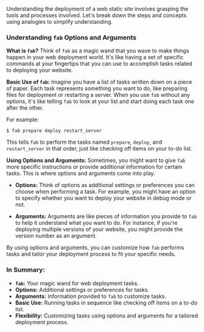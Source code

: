 Understanding the deployment of a web static site involves grasping the tools and processes involved. Let's break down the steps and concepts using analogies to simplify understanding.

### Understanding `fab` Options and Arguments

**What is `fab`?**
Think of `fab` as a magic wand that you wave to make things happen in your web deployment world. It's like having a set of specific commands at your fingertips that you can use to accomplish tasks related to deploying your website.

**Basic Use of `fab`:**
Imagine you have a list of tasks written down on a piece of paper. Each task represents something you want to do, like preparing files for deployment or restarting a server. When you use `fab` without any options, it's like telling `fab` to look at your list and start doing each task one after the other.

For example:
```
$ fab prepare deploy restart_server
```
This tells `fab` to perform the tasks named `prepare`, `deploy`, and `restart_server` in that order, just like checking off items on your to-do list.

**Using Options and Arguments:**
Sometimes, you might want to give `fab` more specific instructions or provide additional information for certain tasks. This is where options and arguments come into play.

- **Options:** Think of options as additional settings or preferences you can choose when performing a task. For example, you might have an option to specify whether you want to deploy your website in debug mode or not.

- **Arguments:** Arguments are like pieces of information you provide to `fab` to help it understand what you want to do. For instance, if you're deploying multiple versions of your website, you might provide the version number as an argument.

By using options and arguments, you can customize how `fab` performs tasks and tailor your deployment process to fit your specific needs.

### In Summary:
- **`fab`:** Your magic wand for web deployment tasks.
- **Options:** Additional settings or preferences for tasks.
- **Arguments:** Information provided to `fab` to customize tasks.
- **Basic Use:** Running tasks in sequence like checking off items on a to-do list.
- **Flexibility:** Customizing tasks using options and arguments for a tailored deployment process.
